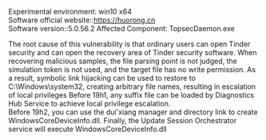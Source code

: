 Experimental environment: win10 x64    
Software official website::https://huorong.cn  
Software version::5.0.56.2
Affected Component: TopsecDaemon.exe
  
The root cause of this vulnerability is that ordinary users can open Tinder security and can open the recovery area of Tinder security software. When recovering malicious samples, the file parsing point is not judged, the simulation token is not used, and the target file has no write permission. As a result, symbolic link hijacking can be used to restore to C:\Windows\system32, creating arbitrary file names, resulting in escalation of local privileges
Before 19h1, any suffix file can be loaded by Diagnostics Hub Service to achieve local privilege escalation.      
Before 19h2, you can use the dui'xiang manager and directory link to create WindowsCoreDeviceInfo.dll. Finally, the Update Session Orchestrator service will execute      WindowsCoreDeviceInfo.dll    
